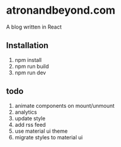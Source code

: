 # atronandbeyond.com

A blog written in React

## Installation

1. npm install
2. npm run build
3. npm run dev

## todo

1. animate components on mount/unmount
2. analytics
3. update style 
4. add rss feed
5. use material ui theme
6. migrate styles to material ui